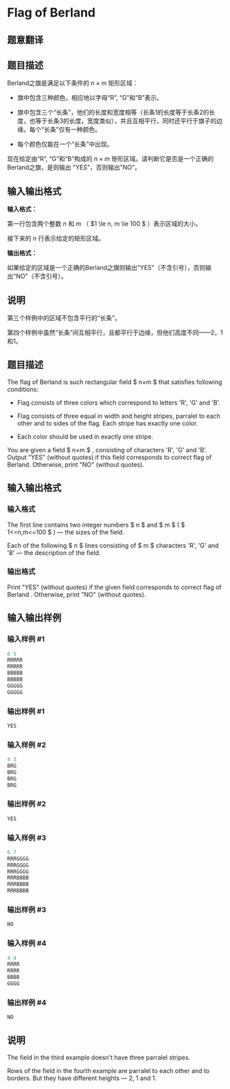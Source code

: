# Flag of Berland

## 题意翻译

## 题目描述

Berland之旗是满足以下条件的 $n \times m$ 矩形区域：

- 旗中包含三种颜色，相应地以字母“R”, “G”和“B”表示。

- 旗中包含三个“长条”，他们的长度和宽度相等（长条1的长度等于长条2的长度，也等于长条3的长度，宽度类似），并且互相平行，同时还平行于旗子的边缘。每个“长条”仅有一种颜色。

- 每个颜色仅能在一个“长条”中出现。

现在给定由“R”, “G”和“B”构成的 $n \times m$ 矩形区域。请判断它是否是一个正确的Berland之旗，是则输出 "YES"，否则输出"NO"。

## 输入输出格式

**输入格式：**

第一行包含两个整数 $n$ 和 $m$ （ $1 \le n, m \le 100 $ ）表示区域的大小。

接下来的 $n$ 行表示给定的矩形区域。

**输出格式：**

如果给定的区域是一个正确的Berland之旗则输出"YES"（不含引号），否则输出"NO"（不含引号）。

## 说明

第三个样例中的区域不包含平行的“长条”。

第四个样例中虽然“长条”间互相平行，且都平行于边缘，但他们高度不同——2，1和1。 

## 题目描述

The flag of Berland is such rectangular field $ n×m $ that satisfies following conditions:

- Flag consists of three colors which correspond to letters 'R', 'G' and 'B'.

- Flag consists of three equal in width and height stripes, parralel to each other and to sides of the flag. Each stripe has exactly one color.

- Each color should be used in exactly one stripe.

You are given a field $ n×m $ , consisting of characters 'R', 'G' and 'B'. Output "YES" (without quotes) if this field corresponds to correct flag of Berland. Otherwise, print "NO" (without quotes).

## 输入输出格式

### 输入格式

The first line contains two integer numbers $ n $ and $ m $ ( $ 1<=n,m<=100 $ ) — the sizes of the field.

Each of the following $ n $ lines consisting of $ m $ characters 'R', 'G' and 'B' — the description of the field.

### 输出格式

Print "YES" (without quotes) if the given field corresponds to correct flag of Berland . Otherwise, print "NO" (without quotes).

## 输入输出样例

### 输入样例 #1

```cpp
6 5
RRRRR
RRRRR
BBBBB
BBBBB
GGGGG
GGGGG

```
### 输出样例 #1

```cpp
YES

```
### 输入样例 #2

```cpp
4 3
BRG
BRG
BRG
BRG

```
### 输出样例 #2

```cpp
YES

```
### 输入样例 #3

```cpp
6 7
RRRGGGG
RRRGGGG
RRRGGGG
RRRBBBB
RRRBBBB
RRRBBBB

```
### 输出样例 #3

```cpp
NO

```
### 输入样例 #4

```cpp
4 4
RRRR
RRRR
BBBB
GGGG

```
### 输出样例 #4

```cpp
NO

```
## 说明

The field in the third example doesn't have three parralel stripes.

Rows of the field in the fourth example are parralel to each other and to borders. But they have different heights — 2, 1 and 1.

